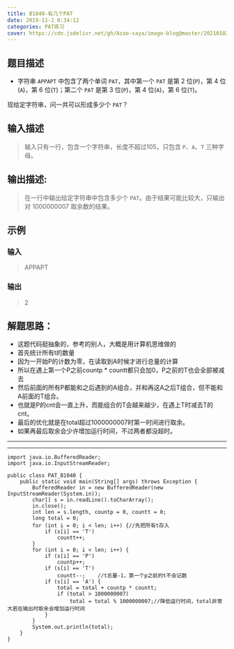 ```yaml
---
title: B1040-有几个PAT
date: 2019-11-2 0:34:12 
categories: PAT练习
cover: https://cdn.jsdelivr.net/gh/Azao-saya/image-blog@master/20210102/id=69606244.rzhzf5abaxs.png
---
```


## 题目描述 <!--more-->

-  字符串 `APPAPT` 中包含了两个单词 `PAT`，其中第一个 `PAT` 是第 2 位(`P`)，第 4 位(`A`)，第 6 位(`T`)；第二个 `PAT` 是第 3 位(`P`)，第 4 位(`A`)，第 6 位(`T`)。

  现给定字符串，问一共可以形成多少个 `PAT`？

## 输入描述

>输入只有一行，包含一个字符串，长度不超过105，只包含 `P`、`A`、`T` 三种字母。 

## 输出描述:

>在一行中输出给定字符串中包含多少个 `PAT`。由于结果可能比较大，只输出对 1000000007 取余数的结果。 

## 示例

### 输入

> APPAPT

### 输出

> 2

## 解题思路：

-  这题代码挺抽象的，参考的别人，大概是用计算机思维做的
-  首先统计所有t的数量
-  因为一开始P的计数为零，在读取到A时候才进行总量的计算
-  所以在遇上第一个P之前countp * countt都只会加0，P之前的T也会全部被减去
-  然后前面的所有P都能和之后遇到的A组合，并和再这A之后T组合，但不能和A前面的T组合。
-  也就是P的cnt会一直上升，而能组合的T会越来越少，在遇上T时减去T的cnt。
-  最后的优化就是在total超过1000000007时第一时间进行取余。
-  如果再最后取余会少许增加运行时间，不过两者都没超时。

---

-----

```
import java.io.BufferedReader;
import java.io.InputStreamReader;

public class PAT_B1040 {
    public static void main(String[] args) throws Exception {
        BufferedReader in = new BufferedReader(new InputStreamReader(System.in));
        char[] s = in.readLine().toCharArray();
        in.close();
        int len = s.length, countp = 0, countt = 0;
        long total = 0;
        for (int i = 0; i < len; i++) {//先把所有t存入
            if (s[i] == 'T')
                countt++;
        }
        for (int i = 0; i < len; i++) {
            if (s[i] == 'P')
                countp++;
            if (s[i] == 'T')
                countt--;    //t总量-1，第一个p之前的t不会记数
            if (s[i] == 'A') {
                total = total + countp * countt;
                if (total > 1000000007)
                    total = total % 1000000007;//降低运行时间，total非常大若在输出时取余会增加运行时间
            }
        }
        System.out.println(total);
    }
}
```

